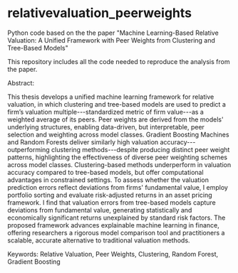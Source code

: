 # relativevaluation_peerweights
Python code based on the the paper "Machine Learning-Based Relative Valuation: A Unified Framework with Peer Weights from Clustering and Tree-Based Models"

This repository includes all the code needed to reproduce the analysis from the paper.


Abstract:

This thesis develops a unified machine learning framework for relative valuation, in which clustering and tree-based models are used to predict a firm’s valuation multiple---standardized metric of firm value---as a weighted average of its peers. Peer weights are derived from the models' underlying structures, enabling data-driven, but interpretable, peer selection and weighting across model classes. Gradient Boosting Machines and Random Forests deliver similarly high valuation accuracy---outperforming clustering methods---despite producing distinct peer weight patterns, highlighting the effectiveness of diverse peer weighting schemes across model classes. Clustering-based methods underperform in valuation accuracy compared to tree-based models, but offer computational advantages in constrained settings. To assess whether the valuation prediction errors reflect deviations from firms' fundamental value, I employ portfolio sorting and evaluate risk-adjusted returns in an asset pricing framework. I find that valuation errors from tree-based models capture deviations from fundamental value, generating statistically and economically significant returns unexplained by standard risk factors. The proposed framework advances explainable machine learning in finance, offering researchers a rigorous model comparison tool and practitioners a scalable, accurate alternative to traditional valuation methods.


Keywords: Relative Valuation, Peer Weights, Clustering, Random Forest, Gradient Boosting
